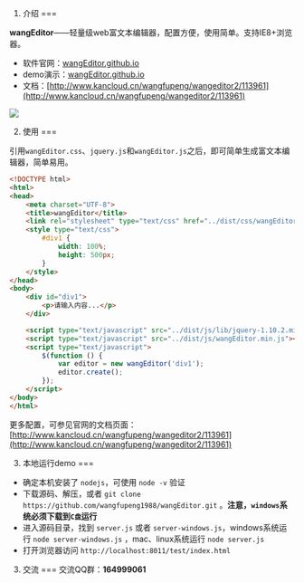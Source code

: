 
1. 介绍
===

**wangEditor**——轻量级web富文本编辑器，配置方便，使用简单</b>。支持IE8+浏览器。

* 软件官网：[wangEditor.github.io](http://wangeditor.github.io/)
* demo演示：[wangEditor.github.io](http://wangeditor.github.io/)
* 文档：[http://www.kancloud.cn/wangfupeng/wangeditor2/113961](http://www.kancloud.cn/wangfupeng/wangeditor2/113961)

![](http://images2015.cnblogs.com/blog/138012/201509/138012-20150910004209122-1645253022.png)

2. 使用
===

引用`wangEditor.css`、`jquery.js`和`wangEditor.js`之后，即可简单生成富文本编辑器，简单易用。
```html
<!DOCTYPE html>
<html>
<head>
    <meta charset="UTF-8">
    <title>wangEditor</title>
    <link rel="stylesheet" type="text/css" href="../dist/css/wangEditor.min.css">
    <style type="text/css">
        #div1 {
            width: 100%;
            height: 500px;
        }
    </style>
</head>
<body>
    <div id="div1">
        <p>请输入内容...</p>
    </div>

    <script type="text/javascript" src="../dist/js/lib/jquery-1.10.2.min.js"></script>
    <script type="text/javascript" src="../dist/js/wangEditor.min.js"></script>
    <script type="text/javascript">
        $(function () {
            var editor = new wangEditor('div1');
            editor.create();
        });
    </script>
</body>
</html>
```

更多配置，可参见官网的文档页面：[http://www.kancloud.cn/wangfupeng/wangeditor2/113961](http://www.kancloud.cn/wangfupeng/wangeditor2/113961)

3. 本地运行demo
===

 - 确定本机安装了 `nodejs`，可使用 `node -v` 验证
 - 下载源码、解压，或者 `git clone https://github.com/wangfupeng1988/wangEditor.git` 。**注意，`windows`系统必须下载到`C盘`运行**
 - 进入源码目录，找到 `server.js` 或者 `server-windows.js`，windows系统运行 `node server-windows.js` ，mac、linux系统运行 `node server.js`
 - 打开浏览器访问 `http://localhost:8011/test/index.html`

3. 交流
===
交流QQ群：**164999061**
